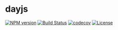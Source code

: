 # dayjs

[![NPM version](https://img.shields.io/npm/v/dayjs.svg?style=flat-square)](https://www.npmjs.com/package/dayjs)
[![Build Status](https://img.shields.io/travis/xx45/dayjs/master.svg?style=flat-square)](https://travis-ci.org/xx45/dayjs)
[![codecov](https://img.shields.io/codecov/c/github/xx45/dayjs/master.svg?style=flat-square)](https://codecov.io/gh/xx45/dayjs)
[![License](https://img.shields.io/npm/l/dayjs.svg?style=flat-square)](https://github.com/xx45/dayjs/blob/master/LICENSE)